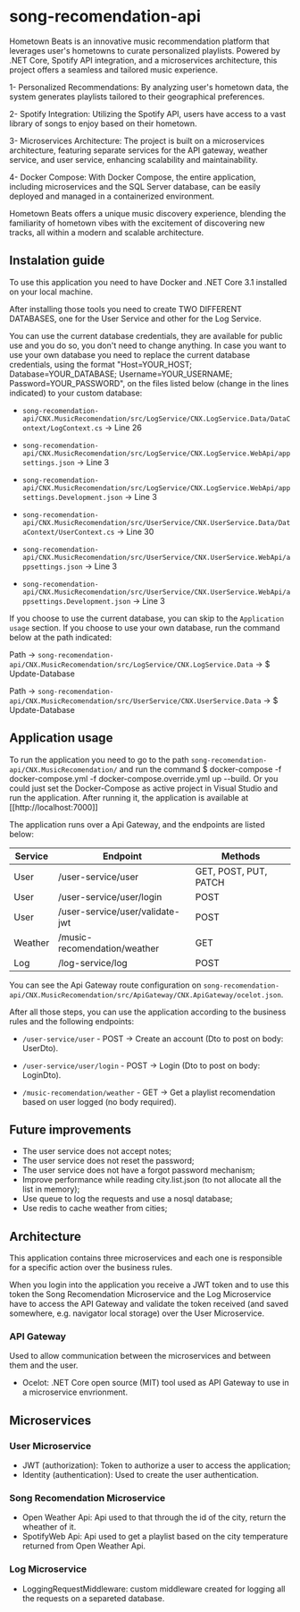 # song-recomendation-api
Hometown Beats is an innovative music recommendation platform that leverages user's hometowns to curate personalized playlists. Powered by .NET Core, Spotify API integration, and a microservices architecture, this project offers a seamless and tailored music experience.

1- Personalized Recommendations: By analyzing user's hometown data, the system generates playlists tailored to their geographical preferences.

2- Spotify Integration: Utilizing the Spotify API, users have access to a vast library of songs to enjoy based on their hometown.

3- Microservices Architecture: The project is built on a microservices architecture, featuring separate services for the API gateway, weather service, and user service, enhancing scalability and maintainability.

4- Docker Compose: With Docker Compose, the entire application, including microservices and the SQL Server database, can be easily deployed and managed in a containerized environment.


Hometown Beats offers a unique music discovery experience, blending the familiarity of hometown vibes with the excitement of discovering new tracks, all within a modern and scalable architecture.

 ## Instalation guide
 To use this application you need to have Docker and .NET Core 3.1 installed on your local machine. 
 
 After installing those tools you need to create TWO DIFFERENT DATABASES, one for the User Service and other for the Log Service. 
 
 You can use the current database credentials, they are available for public use and you do so, you don't need to change anything. In case you want to use your own database you need to replace the current database credentials, using the format "Host=YOUR_HOST; Database=YOUR_DATABASE; Username=YOUR_USERNAME; Password=YOUR_PASSWORD", on the files listed below (change in the lines indicated) to your custom database:
  * `song-recomendation-api/CNX.MusicRecomendation/src/LogService/CNX.LogService.Data/DataContext/LogContext.cs`        -> Line 26
  
  * `song-recomendation-api/CNX.MusicRecomendation/src/LogService/CNX.LogService.WebApi/appsettings.json`               -> Line 3
  
  * `song-recomendation-api/CNX.MusicRecomendation/src/LogService/CNX.LogService.WebApi/appsettings.Development.json`   -> Line 3
  
  * `song-recomendation-api/CNX.MusicRecomendation/src/UserService/CNX.UserService.Data/DataContext/UserContext.cs`     -> Line 30
  
  * `song-recomendation-api/CNX.MusicRecomendation/src/UserService/CNX.UserService.WebApi/appsettings.json`             -> Line 3
  
  * `song-recomendation-api/CNX.MusicRecomendation/src/UserService/CNX.UserService.WebApi/appsettings.Development.json` -> Line 3
  
  If you choose to use the current database, you can skip to the `Application usage` section. If you choose to use your own database, run the command below at the path indicated:
  
  Path -> `song-recomendation-api/CNX.MusicRecomendation/src/LogService/CNX.LogService.Data`   -> $ Update-Database
  
  Path -> `song-recomendation-api/CNX.MusicRecomendation/src/UserService/CNX.UserService.Data` -> $ Update-Database 
 
 ## Application usage
  To run the application you need to go to the path `song-recomendation-api/CNX.MusicRecomendation/` and run the command $ docker-compose -f docker-compose.yml -f docker-compose.override.yml up --build. Or you could just set the Docker-Compose as active project in Visual Studio and run the application. After running it, the application is available at [[http://localhost:7000]]
  
  The application runs over a Api Gateway, and the endpoints are listed below:
  
| Service | Endpoint                        | Methods               |
|---------|---------------------------------|-----------------------|
| User    | /user-service/user              | GET, POST, PUT, PATCH |
| User    | /user-service/user/login        | POST                  |
| User    | /user-service/user/validate-jwt | POST                  |
| Weather | /music-recomendation/weather    | GET                   |
| Log     | /log-service/log                | POST                  |

  You can see the Api Gateway route configuration on `song-recomendation-api/CNX.MusicRecomendation/src/ApiGateway/CNX.ApiGateway/ocelot.json`.
  
  After all those steps, you can use the application according to the business rules and the following endpoints:
  
  * `/user-service/user` - POST -> Create an account (Dto to post on body: UserDto).
  
  * `/user-service/user/login` - POST -> Login (Dto to post on body: LoginDto).
  
  * `/music-recomendation/weather` - GET -> Get a playlist recomendation based on user logged (no body required).
  
 ## Future improvements
 - The user service does not accept notes;
 - The user service does not reset the password;
 - The user service does not have a forgot password mechanism;
 - Improve performance while reading city.list.json (to not allocate all the list in memory);
 - Use queue to log the requests and use a nosql database;
 - Use redis to cache weather from cities;
  
 ## Architecture
 This application contains three microservices and each one is responsible for a specific action over the business rules.

When you login into the application you receive a JWT token and to use this token the Song Recomendation Microservice and the Log Microservice have to access the API Gateway and validate the token received (and saved somewhere, e.g. navigator local storage) over the User Microservice.

 ### API Gateway
 Used to allow communication between the microservices and between them and the user.

 - Ocelot: .NET Core open source (MIT) tool used as API Gateway to use in a microservice envrionment.

 ## Microservices

 ### User Microservice
 - JWT (authorization): Token to authorize a user to access the application;
 - Identity (authentication): Used to create the user authentication.

 ### Song Recomendation Microservice
 - Open Weather Api: Api used to that through the id of the city, return the wheather of it.
 - SpotifyWeb Api: Api used to get a playlist based on the city temperature returned from Open Weather Api.

 ### Log Microservice
 - LoggingRequestMiddleware: custom middleware created for logging all the requests on a separeted database.
